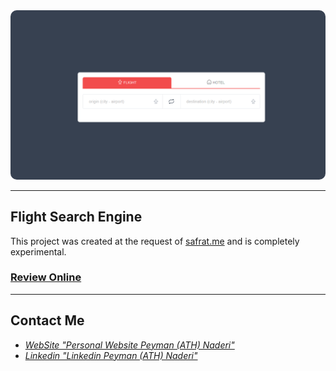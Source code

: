 <div align="center">
<img src="public/cover.png" style="border-radius:10px;">
</div>

---

## Flight Search Engine
This project was created at the request of [safrat.me](safrat.me) and is completely experimental.

### [Review Online](<https://safrat.peymanath.ir/>)

---

## Contact Me

* *[WebSite "Personal Website Peyman (ATH) Naderi"](https://peymanath.ir)*
* *[Linkedin "Linkedin Peyman (ATH) Naderi"](https://www.linkedin.com/in/peymanath)*